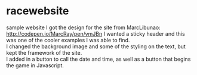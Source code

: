 # racewebsite
sample website
I got the design for the site from MarcLibunao: http://codepen.io/MarcRay/pen/vmJBn
I wanted a sticky header and this was one of the cooler examples I was able to find.  
I changed the background image and some of the styling on the text, but kept the framework of the site.  
I added in a button to call the date and time, as well as a button that begins the game in Javascript.

